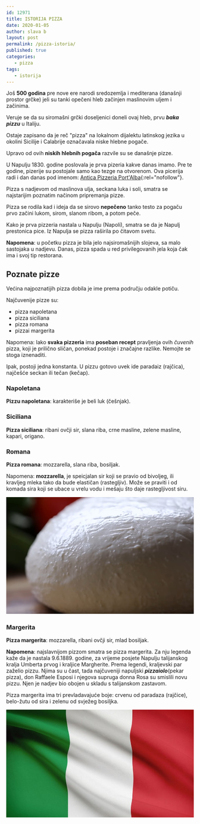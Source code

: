 ```yaml
---
id: 12971
title: ISTORIJA PIZZA
date: 2020-01-05
author: slava b
layout: post
permalink: /pizza-istoria/
published: true
categories:
   - pizza
tags:
   - istorija
---
```


Još **500 godina** pre nove ere narodi sredozemlja i mediterana (današnji prostor grčke) jeli su tanki opečeni hleb začinjen maslinovim uljem i začinima.

Veruje se da su siromašni grčki doseljenici doneli ovaj hleb, prvu **_baka pizzu_** u Italiju.

Ostaje zapisano da je reč "pizza" na lokalnom dijalektu latinskog jezika u okolini Sicilije i Calabrije označavala niske hlebne pogače.

Upravo od ovih **niskih hlebnih pogača** razvile su se današnje pizze.

U Napulju 1830. godine poslovala je prva pizeria kakve danas imamo. Pre te godine, pizerije su postojale samo kao tezge na otvorenom. Ova picerija radi i dan danas pod imenom: [Antica Pizzeria Port'Alba](https://en.wikipedia.org/wiki/Antica_Pizzeria_Port%27Alba){:rel="nofollow"}.

Pizza s nadjevom od maslinova ulja, seckana luka i soli, smatra se najstarijim poznatim načinom pripremanja pizze.

Pizza se rodila kad i ideja da se sirovo **nepečeno** tanko testo za pogaču prvo začini lukom, sirom, slanom ribom, a potom peče.

Kako je prva pizzeria nastala u Napulju (Napoli), smatra se da je Napulj prestonica pice. Iz Napulja se pizza raširila po čitavom svetu.

**Napomena**: u početku pizza je bila jelo najsiromašnijih slojeva, sa malo sastojaka u nadjevu. Danas, pizza spada u red privilegovanih jela koja čak ima i svoj tip restorana.

## Poznate pizze 

Većina najpoznatijih pizza dobila je ime prema području odakle potiču. 

Najčuvenije pizze su:

* pizza napoletana 
* pizza siciliana
* pizza romana
* pizzai margerita

Napomena: Iako **svaka pizzeria** ima **poseban recept** pravljenja ovih _čuvenih_ pizza, koji je prilično sličan, ponekad postoje i značajne razlike. Nemojte se stoga iznenaditi.

Ipak, postoji jedna konstanta. U pizzu gotovo uvek ide paradaiz (rajčica), najčešće seckan ili tečan (kečap).

### Napoletana

**Pizzu napoletana**: karakteriše je beli luk (češnjak).


### Siciliana
**Pizza siciliana**: ribani ovčji sir, slana riba, crne masline, zelene masline, kapari, origano.

### Romana
**Pizza romana**: mozzarella, slana riba, bosiljak.

Napomena:  **mozzarella**, je speicjalan sir koji se pravio od bivoljeg, ili kravljeg mleka tako da bude elastičan (rastegljiv). Može se praviti i od komada sira koji se ubace u vrelu vodu i mešaju što daje rastegljivost siru.

![mozzarella](/wp-content/uploads/2020/02/pizza.mozzarella.jpg)

### Margerita
**Pizza margerita**: mozzarella, ribani ovčji sir,
mlad bosiljak.

**Napomena**: najslavnijom pizzom smatra se pizza margerita. Za nju legenda kaže da je nastala 9.6.1889. godine, za vrijeme posjete Napulju talijanskog kralja Umberta prvog i kraljice Margherite. Prema legendi, kraljevski par zaželio pizzu. Njima su u čast, tada najčuveniji napuljski _**pizzaiolo**_(pekar pizza), don Raffaele Esposi i njegova supruga donna Rosa su smislili novu pizzu. Njen je nadjev bio obojen u skladu s talijanskom zastavom. 

Pizza margerita ima tri prevladavajuće boje: crvenu od paradaza (rajčice), belo-žutu od sira i zelenu od svježeg bosiljka.

![boje pizze](/wp-content/uploads/2020/02/pizza.flag.jpg)

